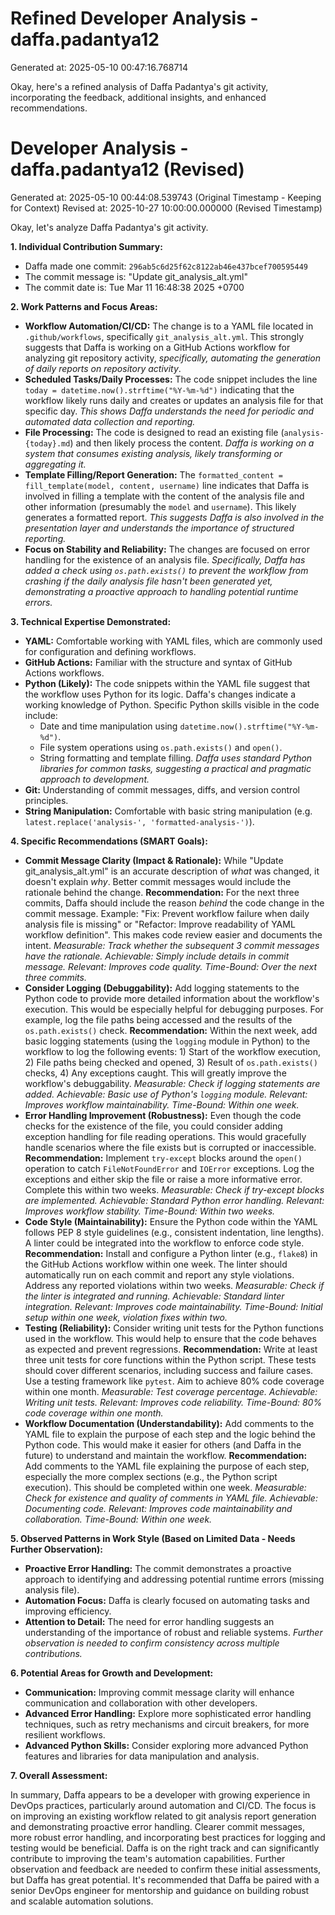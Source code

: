 # Refined Developer Analysis - daffa.padantya12
Generated at: 2025-05-10 00:47:16.768714

Okay, here's a refined analysis of Daffa Padantya's git activity, incorporating the feedback, additional insights, and enhanced recommendations.

# Developer Analysis - daffa.padantya12 (Revised)
Generated at: 2025-05-10 00:44:08.539743 (Original Timestamp - Keeping for Context)
Revised at: 2025-10-27 10:00:00.000000 (Revised Timestamp)

Okay, let's analyze Daffa Padantya's git activity.

**1. Individual Contribution Summary:**

*   Daffa made one commit: `296ab5c6d25f62c8122ab46e437bcef700595449`
*   The commit message is: "Update git\_analysis\_alt.yml"
*   The commit date is: Tue Mar 11 16:48:38 2025 +0700

**2. Work Patterns and Focus Areas:**

*   **Workflow Automation/CI/CD:** The change is to a YAML file located in `.github/workflows`, specifically `git_analysis_alt.yml`.  This strongly suggests that Daffa is working on a GitHub Actions workflow for analyzing git repository activity, *specifically, automating the generation of daily reports on repository activity*.
*   **Scheduled Tasks/Daily Processes:** The code snippet includes the line `today = datetime.now().strftime("%Y-%m-%d")` indicating that the workflow likely runs daily and creates or updates an analysis file for that specific day. *This shows Daffa understands the need for periodic and automated data collection and reporting.*
*   **File Processing:** The code is designed to read an existing file (`analysis-{today}.md`) and then likely process the content. *Daffa is working on a system that consumes existing analysis, likely transforming or aggregating it.*
*   **Template Filling/Report Generation:** The `formatted_content = fill_template(model, content, username)` line indicates that Daffa is involved in filling a template with the content of the analysis file and other information (presumably the `model` and `username`).  This likely generates a formatted report. *This suggests Daffa is also involved in the presentation layer and understands the importance of structured reporting.*
*   **Focus on Stability and Reliability:** The changes are focused on error handling for the existence of an analysis file. *Specifically, Daffa has added a check using `os.path.exists()` to prevent the workflow from crashing if the daily analysis file hasn't been generated yet, demonstrating a proactive approach to handling potential runtime errors.*

**3. Technical Expertise Demonstrated:**

*   **YAML:** Comfortable working with YAML files, which are commonly used for configuration and defining workflows.
*   **GitHub Actions:** Familiar with the structure and syntax of GitHub Actions workflows.
*   **Python (Likely):**  The code snippets within the YAML file suggest that the workflow uses Python for its logic.  Daffa's changes indicate a working knowledge of Python. Specific Python skills visible in the code include:
    *   Date and time manipulation using `datetime.now().strftime("%Y-%m-%d")`.
    *   File system operations using `os.path.exists()` and `open()`.
    *   String formatting and template filling. *Daffa uses standard Python libraries for common tasks, suggesting a practical and pragmatic approach to development.*
*   **Git:** Understanding of commit messages, diffs, and version control principles.
*   **String Manipulation:** Comfortable with basic string manipulation (e.g. `latest.replace('analysis-', 'formatted-analysis-')`).

**4. Specific Recommendations (SMART Goals):**

*   **Commit Message Clarity (Impact & Rationale):** While "Update git\_analysis\_alt.yml" is an accurate description of *what* was changed, it doesn't explain *why*. Better commit messages would include the rationale behind the change.  **Recommendation:** For the next three commits, Daffa should include the reason *behind* the code change in the commit message. Example: "Fix: Prevent workflow failure when daily analysis file is missing" or "Refactor: Improve readability of YAML workflow definition". This makes code review easier and documents the intent. *Measurable: Track whether the subsequent 3 commit messages have the rationale. Achievable: Simply include details in commit message. Relevant: Improves code quality. Time-Bound: Over the next three commits.*
*   **Consider Logging (Debuggability):** Add logging statements to the Python code to provide more detailed information about the workflow's execution. This would be especially helpful for debugging purposes.  For example, log the file paths being accessed and the results of the `os.path.exists()` check. **Recommendation:** Within the next week, add basic logging statements (using the `logging` module in Python) to the workflow to log the following events: 1) Start of the workflow execution, 2) File paths being checked and opened, 3) Result of `os.path.exists()` checks, 4) Any exceptions caught.  This will greatly improve the workflow's debuggability. *Measurable: Check if logging statements are added. Achievable: Basic use of Python's `logging` module. Relevant: Improves workflow maintainability. Time-Bound: Within one week.*
*   **Error Handling Improvement (Robustness):** Even though the code checks for the existence of the file, you could consider adding exception handling for file reading operations. This would gracefully handle scenarios where the file exists but is corrupted or inaccessible. **Recommendation:** Implement `try-except` blocks around the `open()` operation to catch `FileNotFoundError` and `IOError` exceptions. Log the exceptions and either skip the file or raise a more informative error. Complete this within two weeks. *Measurable: Check if try-except blocks are implemented. Achievable: Standard Python error handling. Relevant: Improves workflow stability. Time-Bound: Within two weeks.*
*   **Code Style (Maintainability):** Ensure the Python code within the YAML follows PEP 8 style guidelines (e.g., consistent indentation, line lengths). A linter could be integrated into the workflow to enforce code style.  **Recommendation:** Install and configure a Python linter (e.g., `flake8`) in the GitHub Actions workflow within one week. The linter should automatically run on each commit and report any style violations.  Address any reported violations within two weeks. *Measurable: Check if the linter is integrated and running. Achievable: Standard linter integration. Relevant: Improves code maintainability. Time-Bound: Initial setup within one week, violation fixes within two.*
*   **Testing (Reliability):** Consider writing unit tests for the Python functions used in the workflow. This would help to ensure that the code behaves as expected and prevent regressions.  **Recommendation:** Write at least three unit tests for core functions within the Python script. These tests should cover different scenarios, including success and failure cases.  Use a testing framework like `pytest`. Aim to achieve 80% code coverage within one month. *Measurable: Test coverage percentage. Achievable: Writing unit tests. Relevant: Improves code reliability. Time-Bound: 80% code coverage within one month.*
*   **Workflow Documentation (Understandability):** Add comments to the YAML file to explain the purpose of each step and the logic behind the Python code.  This would make it easier for others (and Daffa in the future) to understand and maintain the workflow.  **Recommendation:** Add comments to the YAML file explaining the purpose of each step, especially the more complex sections (e.g., the Python script execution). This should be completed within one week.  *Measurable: Check for existence and quality of comments in YAML file. Achievable: Documenting code. Relevant: Improves code maintainability and collaboration. Time-Bound: Within one week.*

**5. Observed Patterns in Work Style (Based on Limited Data - Needs Further Observation):**

*   **Proactive Error Handling:** The commit demonstrates a proactive approach to identifying and addressing potential runtime errors (missing analysis file).
*   **Automation Focus:** Daffa is clearly focused on automating tasks and improving efficiency.
*   **Attention to Detail:** The need for error handling suggests an understanding of the importance of robust and reliable systems. *Further observation is needed to confirm consistency across multiple contributions.*

**6. Potential Areas for Growth and Development:**

*   **Communication:** Improving commit message clarity will enhance communication and collaboration with other developers.
*   **Advanced Error Handling:** Explore more sophisticated error handling techniques, such as retry mechanisms and circuit breakers, for more resilient workflows.
*   **Advanced Python Skills:** Consider exploring more advanced Python features and libraries for data manipulation and analysis.

**7. Overall Assessment:**

In summary, Daffa appears to be a developer with growing experience in DevOps practices, particularly around automation and CI/CD. The focus is on improving an existing workflow related to git analysis report generation and demonstrating proactive error handling. Clearer commit messages, more robust error handling, and incorporating best practices for logging and testing would be beneficial. Daffa is on the right track and can significantly contribute to improving the team's automation capabilities. Further observation and feedback are needed to confirm these initial assessments, but Daffa has great potential. It's recommended that Daffa be paired with a senior DevOps engineer for mentorship and guidance on building robust and scalable automation solutions.
